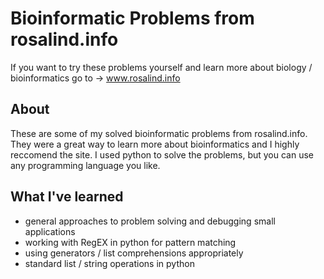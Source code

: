 # Bioinformatic Problems from rosalind.info 

If you want to try these problems yourself and learn more about biology / bioinformatics go to -> www.rosalind.info

## About 

These are some of my solved bioinformatic problems from rosalind.info. They were a great way to learn more about bioinformatics and I highly reccomend the site. 
I used python to solve the problems, but you can use any programming language you like. 

## What I've learned 

- general approaches to problem solving and debugging small applications 
- working with RegEX in python for pattern matching 
- using generators / list comprehensions appropriately 
- standard list / string operations in python 
